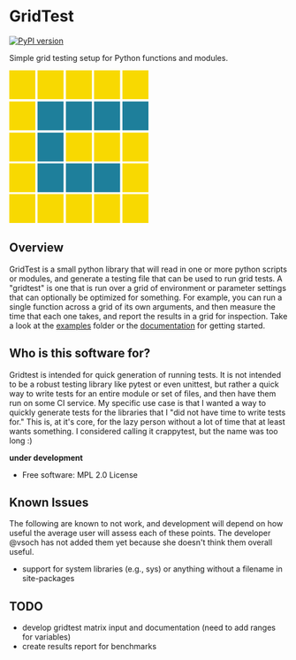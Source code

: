# GridTest

[![PyPI version](https://badge.fury.io/py/gridtest.svg)](https://badge.fury.io/py/gridtest)

Simple grid testing setup for Python functions and modules.

![docs/assets/img/logo/gridtest.gif](docs/assets/img/logo/gridtest.gif)

## Overview 

GridTest is a small python library that will read in one or more python
scripts or modules, and generate a testing file that can be used to run grid
tests. A "gridtest" is one that is run over a grid of environment or parameter
settings that can optionally be optimized for something. For example, you can
run a single function across a grid of its own arguments, and then measure
the time that each one takes, and report the results in a grid for inspection.
Take a look at the [examples](examples) folder or the 
[documentation](https://vsoch.github.io/gridtest) for getting started.

## Who is this software for?

Gridtest is intended for quick generation of running tests. It is not intended
to be a robust testing library like pytest or even unittest, but rather a quick
way to write tests for an entire module or set of files, and then have them
run on some CI service. My specific use case is that I wanted a way to quickly
generate tests for the libraries that I "did not have time to write tests for."
This is, at it's core, for the lazy person without a lot of time that at least
wants something. I considered calling it crappytest, but the name was too long :)

**under development**

 * Free software: MPL 2.0 License

## Known Issues 

The following are known to not work, and development will depend on how useful
the average user will assess each of these points. The developer @vsoch has not
added them yet because she doesn't think them overall useful.

 - support for system libraries (e.g., sys) or anything without a filename in site-packages

## TODO

 - develop gridtest matrix input and documentation (need to add ranges for variables)
 - create results report for benchmarks
